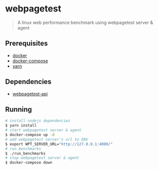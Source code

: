 # webpagetest
> A linux web performance benchmark using webpagetest server & agent

## Prerequisites
* [docker](https://docs.docker.com/install/)
* [docker-compose](https://docs.docker.com/compose/install/)
* [yarn](https://yarnpkg.com/lang/en/docs/install/#debian-stable)

## Dependencies
* [webpagetest-api](https://github.com/marcelduran/webpagetest-api)

## Running
```bash
# install nodejs dependencies
$ yarn install
# start webpagetest server & agent
$ docker-compose up -d
# add webpagetest server's url to ENV
$ export WPT_SERVER_URL="http://127.0.0.1:4000/"
# run benchmarks
$ ./run_benchmarks
# stop webpagetest server & agent
$ docker-compose down
```
